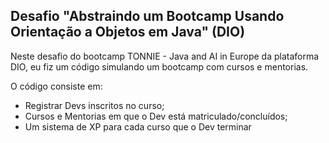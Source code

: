 ## Desafio "Abstraindo um Bootcamp Usando Orientação a Objetos em Java" (DIO)

Neste desafio do bootcamp TONNIE - Java and AI in Europe da plataforma DIO, eu fiz um código simulando um bootcamp com cursos e mentorias.

O código consiste em:
- Registrar Devs inscritos no curso;
- Cursos e Mentorias em que o Dev está matriculado/concluídos;
- Um sistema de XP para cada curso que o Dev terminar 
